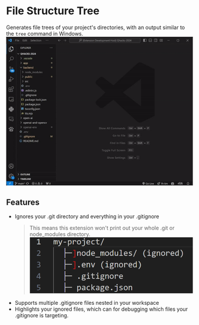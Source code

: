 # File Structure Tree

Generates file trees of your project's directories, with an output similar to the `tree` command in Windows.
![Generate file structure tree from directory selection](images/from-selection-animation.gif)

## Features

- Ignores your .git directory and everything in your .gitignore
  > This means this extension won't print out your whole .git or node_modules directory.
  > ![.env ignored](images/ignored.png)
- Supports multiple .gitignore files nested in your workspace
- Highlights your ignored files, which can for debugging which files your .gitignore is targeting.
